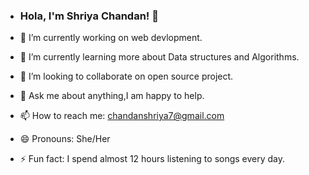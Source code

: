 -  ### Hola, I'm Shriya Chandan! 👋

-  🔭 I’m currently working on web devlopment.
-  🌱 I’m currently learning more about Data structures and Algorithms.
-  👯 I’m looking to collaborate on open source project.
-  💬 Ask me about anything,I am happy to help.
-  📫 How to reach me: chandanshriya7@gmail.com
-  😄 Pronouns: She/Her
-  ⚡ Fun fact: I spend almost 12 hours listening to songs every day.
